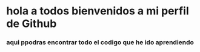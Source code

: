 # hola a todos bienvenidos a mi perfil de Github


### aqui ppodras encontrar todo el codigo que he ido aprendiendo
